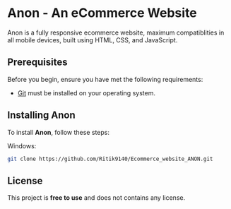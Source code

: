 # Anon - An eCommerce Website

Anon is a fully responsive ecommerce website, maximum compatiblities in all mobile devices, built using HTML, CSS, and JavaScript.

## Prerequisites

Before you begin, ensure you have met the following requirements:

* [Git](https://git-scm.com/downloads "Download Git") must be installed on your operating system.

## Installing Anon

To install **Anon**, follow these steps:

Windows:

```bash
git clone https://github.com/Ritik9140/Ecommerce_website_ANON.git
```

## License

This project is **free to use** and does not contains any license.


